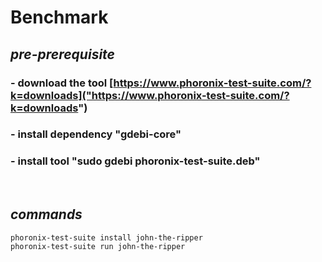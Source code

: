 # Benchmark

## **_pre-prerequisite_**
### - download the tool [https://www.phoronix-test-suite.com/?k=downloads]("https://www.phoronix-test-suite.com/?k=downloads")
### - install dependency "gdebi-core"
### - install tool "sudo gdebi phoronix-test-suite.deb"

<br>

##  **_commands_**
```bash
phoronix-test-suite install john-the-ripper
phoronix-test-suite run john-the-ripper
```

<br>
